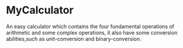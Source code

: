 # MyCalculator
An easy calculator which contains the four fundamental operations of arithmetic and some complex operations, it also have some conversion abilities,such as unit-conversion and binary-conversion.
